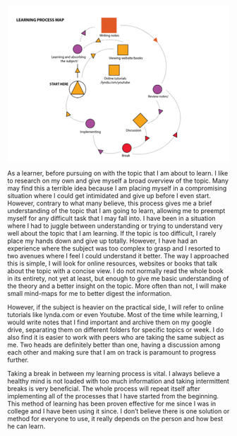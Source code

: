 ![](assignments/1_Learner/map-02.jpg)

As a learner, before pursuing on with the topic that I am about to learn. I like to research on my own and give myself a broad overview of the topic. Many may find this a terrible idea because I am placing myself in a compromising situation where I could get intimidated and give up before I even start. However, contrary to what many believe, this process gives me a brief understanding of the topic that I am going to learn, allowing me to preempt myself for any difficult task that I may fall into. I have been in a situation where I had to juggle between understanding or trying to understand very well about the topic that I am learning. If the topic is too difficult, I rarely place my hands down and give up totally. However, I have had an experience where the subject was too complex to grasp and I resorted to two avenues where I feel I could understand it better. The way I approached this is simple, I will look for online resources, websites or books that talk about the topic with a concise view. I do not normally read the whole book in its entirety, not yet at least, but enough to give me basic understanding of the theory and a better insight on the topic. More often than not, I will make small mind-maps for me to better digest the information.

However, if the subject is heavier on the practical side, I will refer to online tutorials like lynda.com or even Youtube. Most of the time while learning, I would write notes that I find important and archive them on my google drive, separating them on different folders for specific topics or week. I do also find it is easier to work with peers who are taking the same subject as me. Two heads are definitely better than one, having a discussion among each other and making sure that I am on track is paramount to progress further.

Taking a break in between my learning process is vital. I always believe a healthy mind is not loaded with too much information and taking intermittent breaks is very beneficial. The whole process will repeat itself after implementing all of the processes that I have started from the beginning. This method of learning has been proven effective for me since I was in college and I have been using it since. I don’t believe there is one solution or method for everyone to use, it really depends on the person and how best he can learn.
